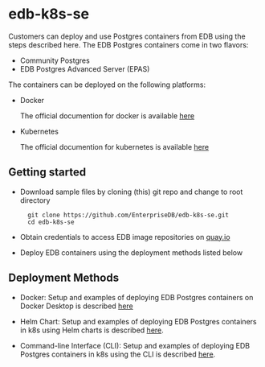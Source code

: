 # edb-k8s-se

Customers can deploy and use Postgres containers from EDB using the steps described here. The EDB Postgres containers come in two flavors:

- Community Postgres
- EDB Postgres Advanced Server (EPAS)

The containers can be deployed on the following platforms:

- Docker

    The official documention for docker is available [here](https://docs.docker.com/)

- Kubernetes

    The official documention for kubernetes is available [here](https://kubernetes.io/docs/home/)


## Getting started

- Download sample files by cloning (this) git repo and change to root directory
        
        git clone https://github.com/EnterpriseDB/edb-k8s-se.git
        cd edb-k8s-se

- Obtain credentials to access EDB image repositories on [quay.io](https://quay.io/edb)

- Deploy EDB containers using the deployment methods listed below



## Deployment Methods

- Docker: Setup and examples of deploying EDB Postgres containers on Docker Desktop is described [here](Docker)

- Helm Chart: Setup and examples of deploying EDB Postgres containers in k8s using Helm charts is described [here](k8s/helm).

- Command-line Interface (CLI): Setup and examples of deploying EDB Postgres containers in k8s using the CLI is described [here](k8s/CLI).
